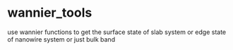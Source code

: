 # wannier_tools
use wannier functions to get the surface state of slab system or edge state of nanowire system or just bulk band
